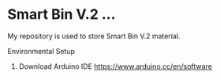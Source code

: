 # Smart Bin V.2 ...
My repository is used to store Smart Bin V.2 material.

Environmental Setup
1. Download Arduino IDE https://www.arduino.cc/en/software
